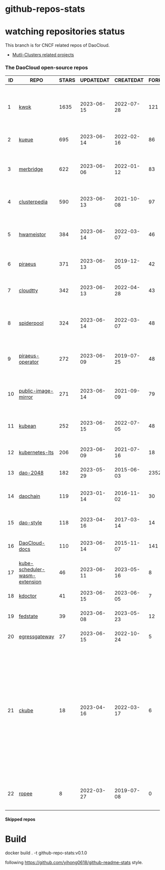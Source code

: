 # github-repos-stats

# watching repositories status

This branch is for CNCF related repos of DaoCloud.
- [Mutli-Clusters related projects](https://github.com/pacoxu/github-repos-stats/tree/multi-clusters)


<!--START_SECTION:github_repos-->
### The DaoCloud open-source repos
| ID |                                               REPO                                                | STARS | UPDATEDAT  | CREATEDAT  | FORKSCOUNT |                                                                                                                     DESCRIPTIONS                                                                                                                     |
|----|---------------------------------------------------------------------------------------------------|-------|------------|------------|------------|------------------------------------------------------------------------------------------------------------------------------------------------------------------------------------------------------------------------------------------------------|
|  1 | [kwok](https://github.com/kubernetes-sigs/kwok)                                                   |  1635 | 2023-06-15 | 2022-07-28 |        121 | Kubernetes WithOut Kubelet -  Simulates thousands of Nodes and Clusters.                                                                                                                                                                             |
|  2 | [kueue](https://github.com/kubernetes-sigs/kueue)                                                 |   695 | 2023-06-14 | 2022-02-16 |         86 | Kubernetes-native Job Queueing                                                                                                                                                                                                                       |
|  3 | [merbridge](https://github.com/merbridge/merbridge)                                               |   622 | 2023-06-06 | 2022-01-12 |         83 | Use eBPF to speed up your Service Mesh like crossing an Einstein-Rosen Bridge.                                                                                                                                                                       |
|  4 | [clusterpedia](https://github.com/clusterpedia-io/clusterpedia)                                   |   590 | 2023-06-13 | 2021-10-08 |         97 | The Encyclopedia of Kubernetes clusters                                                                                                                                                                                                              |
|  5 | [hwameistor](https://github.com/hwameistor/hwameistor)                                            |   384 | 2023-06-14 | 2022-03-07 |         46 | Hwameistor is an HA local storage system for cloud-native stateful workloads.                                                                                                                                                                        |
|  6 | [piraeus](https://github.com/piraeusdatastore/piraeus)                                            |   371 | 2023-06-13 | 2019-12-05 |         42 | High Available Datastore for Kubernetes                                                                                                                                                                                                              |
|  7 | [cloudtty](https://github.com/cloudtty/cloudtty)                                                  |   342 | 2023-06-13 | 2022-04-28 |         43 | A Friendly Kubernetes CloudShell (Web Terminal) !                                                                                                                                                                                                    |
|  8 | [spiderpool](https://github.com/spidernet-io/spiderpool)                                          |   324 | 2023-06-14 | 2022-03-07 |         48 | underlay network solution with IPAM and meta plugins                                                                                                                                                                                                 |
|  9 | [piraeus-operator](https://github.com/piraeusdatastore/piraeus-operator)                          |   272 | 2023-06-09 | 2019-07-25 |         48 | The Piraeus Operator manages LINSTOR clusters in Kubernetes.                                                                                                                                                                                         |
| 10 | [public-image-mirror](https://github.com/DaoCloud/public-image-mirror)                            |   271 | 2023-06-14 | 2021-09-09 |         79 | 很多镜像都在国外。比如 gcr 。国内下载很慢，需要加速。                                                                                                                                                                                                |
| 11 | [kubean](https://github.com/kubean-io/kubean)                                                     |   252 | 2023-06-15 | 2022-07-05 |         48 |  :seedling: Kubernetes lifecycle management operator based on kubespray.                                                                                                                                                                             |
| 12 | [kubernetes-lts](https://github.com/klts-io/kubernetes-lts)                                       |   206 | 2023-06-09 | 2021-07-16 |         18 | Kubernetes LTS(long term support)                                                                                                                                                                                                                    |
| 13 | [dao-2048](https://github.com/DaoCloud/dao-2048)                                                  |   182 | 2023-05-29 | 2015-06-03 |       2352 | 2048 is a number puzzle game.                                                                                                                                                                                                                        |
| 14 | [daochain](https://github.com/DaoCloud/daochain)                                                  |   119 | 2023-01-14 | 2016-11-02 |         30 | Docker image verification system based on Ethereum                                                                                                                                                                                                   |
| 15 | [dao-style](https://github.com/DaoCloud/dao-style)                                                |   118 | 2023-04-16 | 2017-03-14 |         14 | 🎉 A high quality component library built on Vue.js 2.0                                                                                                                                                                                              |
| 16 | [DaoCloud-docs](https://github.com/DaoCloud/DaoCloud-docs)                                        |   110 | 2023-06-14 | 2015-11-07 |        141 | DaoCloud Enterprise 5.0 Documentation                                                                                                                                                                                                                |
| 17 | [kube-scheduler-wasm-extension](https://github.com/kubernetes-sigs/kube-scheduler-wasm-extension) |    46 | 2023-06-11 | 2023-05-16 |          8 | All the things to make the scheduler extendable with wasm.                                                                                                                                                                                           |
| 18 | [kdoctor](https://github.com/kdoctor-io/kdoctor)                                                  |    41 | 2023-06-15 | 2023-06-05 |          7 | kdoctor                                                                                                                                                                                                                                              |
| 19 | [fedstate](https://github.com/fedstate/fedstate)                                                  |    39 | 2023-06-08 | 2023-05-23 |         12 | Federated middleware based on Karmada                                                                                                                                                                                                                |
| 20 | [egressgateway](https://github.com/spidernet-io/egressgateway)                                    |    27 | 2023-06-15 | 2022-10-24 |          5 | egressgateway                                                                                                                                                                                                                                        |
| 21 | [ckube](https://github.com/DaoCloud/ckube)                                                        |    18 | 2023-04-16 | 2022-03-17 |          6 | Kubernetes APIServer 高性能代理组件，代理 APIServer 的 List 请求，其它类型的请求会直接反向代理到原生 APIServer。 CKube 还额外支持了分页、搜索和索引等功能。 并且，CKube 100% 兼容原生 kubectl 和 kube client sdk，只需要简单的配置即可实现全局替换。 |
| 22 | [ropee](https://github.com/DaoCloud/ropee)                                                        |     8 | 2022-03-27 | 2019-07-08 |          0 | A scalable prometheus remote storage adapter for splunk.                                                                                                                                                                                             |



#### Skipped repos
<!--END_SECTION:github_repos-->

# Build

docker build . -t github-repo-stats:v0.1.0

following https://github.com/yihong0618/github-readme-stats style.
